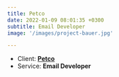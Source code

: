 ```yaml
---
title: Petco
date: 2022-01-09 08:01:35 +0300
subtitle: Email Developer
image: '/images/project-bauer.jpg'

---
```


<!-- -->

<ul class="list-inline item-details">
    <li>Client:
        <strong><a href="https://www.petco.com/">Petco</a>
        </strong>
    </li>
    <li>Service:
        <strong>Email Developer</strong>
    </li>
</ul>